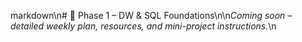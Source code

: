 markdown\n# 🎯 Phase 1 – DW & SQL Foundations\n\n*Coming soon – detailed weekly plan, resources, and mini-project instructions.*\n